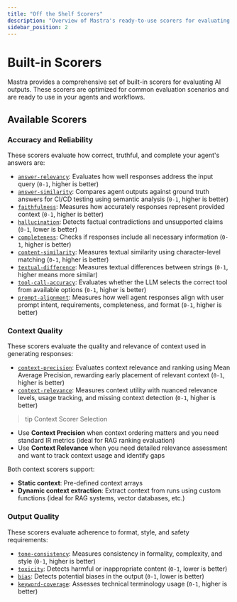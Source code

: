 ```yaml
---
title: "Off the Shelf Scorers"
description: "Overview of Mastra's ready-to-use scorers for evaluating AI outputs across quality, safety, and performance dimensions."
sidebar_position: 2
---
```


# Built-in Scorers

Mastra provides a comprehensive set of built-in scorers for evaluating AI outputs. These scorers are optimized for common evaluation scenarios and are ready to use in your agents and workflows.

## Available Scorers

### Accuracy and Reliability

These scorers evaluate how correct, truthful, and complete your agent's answers are:

- [`answer-relevancy`](/docs/reference/scorers/answer-relevancy): Evaluates how well responses address the input query (`0-1`, higher is better)
- [`answer-similarity`](/docs/reference/scorers/answer-similarity): Compares agent outputs against ground truth answers for CI/CD testing using semantic analysis (`0-1`, higher is better)
- [`faithfulness`](/docs/reference/scorers/faithfulness): Measures how accurately responses represent provided context (`0-1`, higher is better)
- [`hallucination`](/docs/reference/scorers/hallucination): Detects factual contradictions and unsupported claims (`0-1`, lower is better)
- [`completeness`](/docs/reference/scorers/completeness): Checks if responses include all necessary information (`0-1`, higher is better)
- [`content-similarity`](/docs/reference/scorers/content-similarity): Measures textual similarity using character-level matching (`0-1`, higher is better)
- [`textual-difference`](/docs/reference/scorers/textual-difference): Measures textual differences between strings (`0-1`, higher means more similar)
- [`tool-call-accuracy`](/docs/reference/scorers/tool-call-accuracy): Evaluates whether the LLM selects the correct tool from available options (`0-1`, higher is better)
- [`prompt-alignment`](/docs/reference/scorers/prompt-alignment): Measures how well agent responses align with user prompt intent, requirements, completeness, and format (`0-1`, higher is better)

### Context Quality

These scorers evaluate the quality and relevance of context used in generating responses:

- [`context-precision`](/docs/reference/scorers/context-precision): Evaluates context relevance and ranking using Mean Average Precision, rewarding early placement of relevant context (`0-1`, higher is better)
- [`context-relevance`](/docs/reference/scorers/context-relevance): Measures context utility with nuanced relevance levels, usage tracking, and missing context detection (`0-1`, higher is better)

> tip Context Scorer Selection

- Use **Context Precision** when context ordering matters and you need standard IR metrics (ideal for RAG ranking evaluation)
- Use **Context Relevance** when you need detailed relevance assessment and want to track context usage and identify gaps

Both context scorers support:

- **Static context**: Pre-defined context arrays
- **Dynamic context extraction**: Extract context from runs using custom functions (ideal for RAG systems, vector databases, etc.)

### Output Quality

These scorers evaluate adherence to format, style, and safety requirements:

- [`tone-consistency`](/docs/reference/scorers/tone-consistency): Measures consistency in formality, complexity, and style (`0-1`, higher is better)
- [`toxicity`](/docs/reference/scorers/toxicity): Detects harmful or inappropriate content (`0-1`, lower is better)
- [`bias`](/docs/reference/scorers/bias): Detects potential biases in the output (`0-1`, lower is better)
- [`keyword-coverage`](/docs/reference/scorers/keyword-coverage): Assesses technical terminology usage (`0-1`, higher is better)
